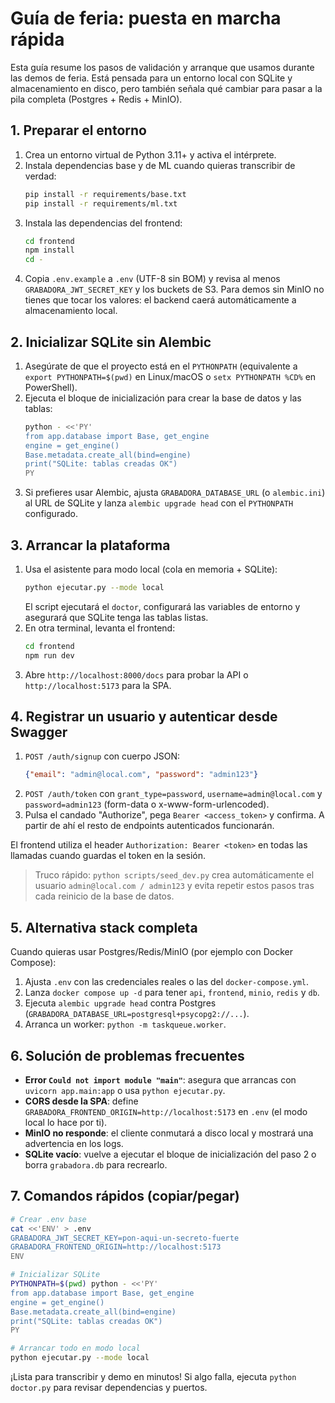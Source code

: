 # Guía de feria: puesta en marcha rápida

Esta guía resume los pasos de validación y arranque que usamos durante las demos de feria. Está pensada para un entorno local con SQLite y almacenamiento en disco, pero también señala qué cambiar para pasar a la pila completa (Postgres + Redis + MinIO).

## 1. Preparar el entorno

1. Crea un entorno virtual de Python 3.11+ y activa el intérprete.
2. Instala dependencias base y de ML cuando quieras transcribir de verdad:
   ```bash
   pip install -r requirements/base.txt
   pip install -r requirements/ml.txt
   ```
3. Instala las dependencias del frontend:
   ```bash
   cd frontend
   npm install
   cd -
   ```
4. Copia `.env.example` a `.env` (UTF-8 sin BOM) y revisa al menos `GRABADORA_JWT_SECRET_KEY` y los buckets de S3. Para demos sin MinIO no tienes que tocar los valores: el backend caerá automáticamente a almacenamiento local.

## 2. Inicializar SQLite sin Alembic

1. Asegúrate de que el proyecto está en el `PYTHONPATH` (equivalente a `export PYTHONPATH=$(pwd)` en Linux/macOS o `setx PYTHONPATH %CD%` en PowerShell).
2. Ejecuta el bloque de inicialización para crear la base de datos y las tablas:
   ```bash
   python - <<'PY'
   from app.database import Base, get_engine
   engine = get_engine()
   Base.metadata.create_all(bind=engine)
   print("SQLite: tablas creadas OK")
   PY
   ```
3. Si prefieres usar Alembic, ajusta `GRABADORA_DATABASE_URL` (o `alembic.ini`) al URL de SQLite y lanza `alembic upgrade head` con el `PYTHONPATH` configurado.

## 3. Arrancar la plataforma

1. Usa el asistente para modo local (cola en memoria + SQLite):
   ```bash
   python ejecutar.py --mode local
   ```
   El script ejecutará el `doctor`, configurará las variables de entorno y asegurará que SQLite tenga las tablas listas.
2. En otra terminal, levanta el frontend:
   ```bash
   cd frontend
   npm run dev
   ```
3. Abre `http://localhost:8000/docs` para probar la API o `http://localhost:5173` para la SPA.

## 4. Registrar un usuario y autenticar desde Swagger

1. `POST /auth/signup` con cuerpo JSON:
   ```json
   {"email": "admin@local.com", "password": "admin123"}
   ```
2. `POST /auth/token` con `grant_type=password`, `username=admin@local.com` y `password=admin123` (form-data o x-www-form-urlencoded).
3. Pulsa el candado "Authorize", pega `Bearer <access_token>` y confirma. A partir de ahí el resto de endpoints autenticados funcionarán.

El frontend utiliza el header `Authorization: Bearer <token>` en todas las llamadas cuando guardas el token en la sesión.

> Truco rápido: `python scripts/seed_dev.py` crea automáticamente el usuario `admin@local.com / admin123` y evita repetir estos pasos tras cada reinicio de la base de datos.

## 5. Alternativa stack completa

Cuando quieras usar Postgres/Redis/MinIO (por ejemplo con Docker Compose):

1. Ajusta `.env` con las credenciales reales o las del `docker-compose.yml`.
2. Lanza `docker compose up -d` para tener `api`, `frontend`, `minio`, `redis` y `db`.
3. Ejecuta `alembic upgrade head` contra Postgres (`GRABADORA_DATABASE_URL=postgresql+psycopg2://...`).
4. Arranca un worker: `python -m taskqueue.worker`.

## 6. Solución de problemas frecuentes

- **Error `Could not import module "main"`**: asegura que arrancas con `uvicorn app.main:app` o usa `python ejecutar.py`.
- **CORS desde la SPA**: define `GRABADORA_FRONTEND_ORIGIN=http://localhost:5173` en `.env` (el modo local lo hace por ti).
- **MinIO no responde**: el cliente conmutará a disco local y mostrará una advertencia en los logs.
- **SQLite vacío**: vuelve a ejecutar el bloque de inicialización del paso 2 o borra `grabadora.db` para recrearlo.

## 7. Comandos rápidos (copiar/pegar)

```bash
# Crear .env base
cat <<'ENV' > .env
GRABADORA_JWT_SECRET_KEY=pon-aqui-un-secreto-fuerte
GRABADORA_FRONTEND_ORIGIN=http://localhost:5173
ENV

# Inicializar SQLite
PYTHONPATH=$(pwd) python - <<'PY'
from app.database import Base, get_engine
engine = get_engine()
Base.metadata.create_all(bind=engine)
print("SQLite: tablas creadas OK")
PY

# Arrancar todo en modo local
python ejecutar.py --mode local
```

¡Lista para transcribir y demo en minutos! Si algo falla, ejecuta `python doctor.py` para revisar dependencias y puertos.
